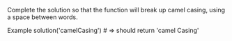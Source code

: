 Complete the solution so that the function will break up camel casing, using a space between words.

Example
solution('camelCasing') # => should return 'camel Casing'